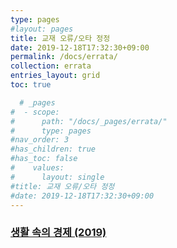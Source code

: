 ```yaml
---
type: pages
#layout: pages
title: 교재 오류/오타 정정
date: 2019-12-18T17:32:30+09:00
permalink: /docs/errata/
collection: errata
entries_layout: grid
toc: true

  # _pages
#  - scope:
#      path: "/docs/_pages/errata/"
#      type: pages
#nav_order: 3
#has_children: true
#has_toc: false
#    values:
#      layout: single
#title: 교재 오류/오타 정정
#date: 2019-12-18T17:32:30+09:00
---
```


### [생활 속의 경제 (2019)](/docs/errata/ie-2019-textbook/)
